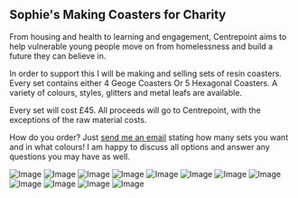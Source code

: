 ## Sophie's Making Coasters for Charity

From housing and health to learning and engagement, Centrepoint aims to help vulnerable young people move on from homelessness and build a future they can believe in.

In order to support this I will be making and selling sets of resin coasters. Every set contains either 4 Geoge Coasters Or 5 Hexagonal Coasters. A variety of colours, styles, glitters and metal leafs are available.

Every set will cost £45. All proceeds will go to Centrepoint, with the exceptions of the raw material costs.

How do you order? 
Just [send me an email](mailto:a.sophiewirth@gmail.com) stating how many sets you want and in what colours! I am happy to discuss all options and answer any questions you may have as well.

![Image](https://ibb.co/TBY5mtM)
![Image](https://ibb.co/qBmpVP1)
![Image](https://ibb.co/cYTk7XB)
![Image](https://ibb.co/9NCDZw8)
![Image](https://ibb.co/W2zynTR)
![Image](https://ibb.co/9rzGX2x)
![Image](https://ibb.co/vzvShVf)
![Image](https://ibb.co/Wg9VR8C)
![Image](https://ibb.co/6mPLm4H)
![Image](https://ibb.co/VV4cy05)
![Image](https://ibb.co/KLq3Db4)
![Image](https://ibb.co/9VXsP7r)


